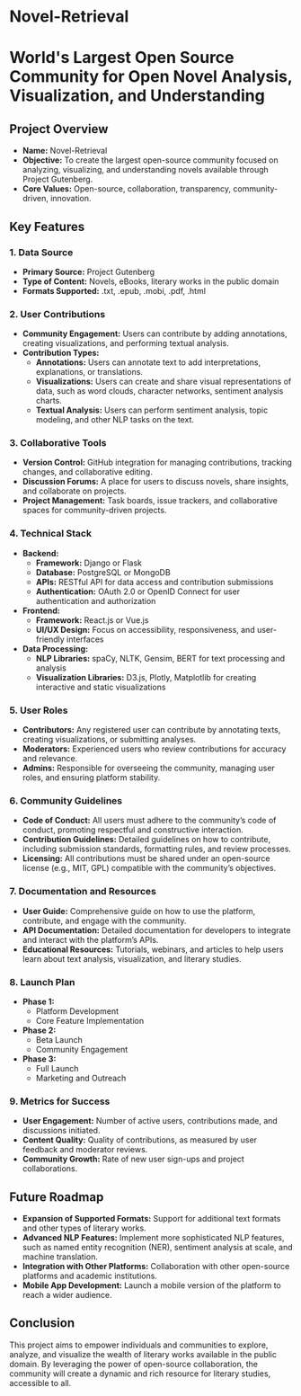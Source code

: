 # Novel-Retrieval

# World's Largest Open Source Community for Open Novel Analysis, Visualization, and Understanding

## Project Overview

- **Name:** Novel-Retrieval
- **Objective:** To create the largest open-source community focused on analyzing, visualizing, and understanding novels available through Project Gutenberg.
- **Core Values:** Open-source, collaboration, transparency, community-driven, innovation.

## Key Features

### 1. **Data Source**
   - **Primary Source:** Project Gutenberg
   - **Type of Content:** Novels, eBooks, literary works in the public domain
   - **Formats Supported:** .txt, .epub, .mobi, .pdf, .html

### 2. **User Contributions**
   - **Community Engagement:** Users can contribute by adding annotations, creating visualizations, and performing textual analysis.
   - **Contribution Types:**
     - **Annotations:** Users can annotate text to add interpretations, explanations, or translations.
     - **Visualizations:** Users can create and share visual representations of data, such as word clouds, character networks, sentiment analysis charts.
     - **Textual Analysis:** Users can perform sentiment analysis, topic modeling, and other NLP tasks on the text.

### 3. **Collaborative Tools**
   - **Version Control:** GitHub integration for managing contributions, tracking changes, and collaborative editing.
   - **Discussion Forums:** A place for users to discuss novels, share insights, and collaborate on projects.
   - **Project Management:** Task boards, issue trackers, and collaborative spaces for community-driven projects.

### 4. **Technical Stack**
   - **Backend:**
     - **Framework:** Django or Flask
     - **Database:** PostgreSQL or MongoDB
     - **APIs:** RESTful API for data access and contribution submissions
     - **Authentication:** OAuth 2.0 or OpenID Connect for user authentication and authorization
   - **Frontend:**
     - **Framework:** React.js or Vue.js
     - **UI/UX Design:** Focus on accessibility, responsiveness, and user-friendly interfaces
   - **Data Processing:**
     - **NLP Libraries:** spaCy, NLTK, Gensim, BERT for text processing and analysis
     - **Visualization Libraries:** D3.js, Plotly, Matplotlib for creating interactive and static visualizations

### 5. **User Roles**
   - **Contributors:** Any registered user can contribute by annotating texts, creating visualizations, or submitting analyses.
   - **Moderators:** Experienced users who review contributions for accuracy and relevance.
   - **Admins:** Responsible for overseeing the community, managing user roles, and ensuring platform stability.

### 6. **Community Guidelines**
   - **Code of Conduct:** All users must adhere to the community’s code of conduct, promoting respectful and constructive interaction.
   - **Contribution Guidelines:** Detailed guidelines on how to contribute, including submission standards, formatting rules, and review processes.
   - **Licensing:** All contributions must be shared under an open-source license (e.g., MIT, GPL) compatible with the community’s objectives.

### 7. **Documentation and Resources**
   - **User Guide:** Comprehensive guide on how to use the platform, contribute, and engage with the community.
   - **API Documentation:** Detailed documentation for developers to integrate and interact with the platform’s APIs.
   - **Educational Resources:** Tutorials, webinars, and articles to help users learn about text analysis, visualization, and literary studies.

### 8. **Launch Plan**
   - **Phase 1:** 
     - Platform Development
     - Core Feature Implementation
   - **Phase 2:**
     - Beta Launch
     - Community Engagement
   - **Phase 3:**
     - Full Launch
     - Marketing and Outreach

### 9. **Metrics for Success**
   - **User Engagement:** Number of active users, contributions made, and discussions initiated.
   - **Content Quality:** Quality of contributions, as measured by user feedback and moderator reviews.
   - **Community Growth:** Rate of new user sign-ups and project collaborations.

## Future Roadmap

- **Expansion of Supported Formats:** Support for additional text formats and other types of literary works.
- **Advanced NLP Features:** Implement more sophisticated NLP features, such as named entity recognition (NER), sentiment analysis at scale, and machine translation.
- **Integration with Other Platforms:** Collaboration with other open-source platforms and academic institutions.
- **Mobile App Development:** Launch a mobile version of the platform to reach a wider audience.

## Conclusion

This project aims to empower individuals and communities to explore, analyze, and visualize the wealth of literary works available in the public domain. By leveraging the power of open-source collaboration, the community will create a dynamic and rich resource for literary studies, accessible to all.


